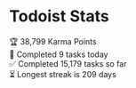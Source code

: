 
# Todoist Stats

<!-- TODO-IST:START -->
🏆  38,799 Karma Points           
🌸  Completed 9 tasks today           
✅  Completed 15,179 tasks so far           
⏳  Longest streak is 209 days
<!-- TODO-IST:END -->
